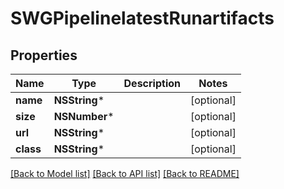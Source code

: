 # SWGPipelinelatestRunartifacts

## Properties
Name | Type | Description | Notes
------------ | ------------- | ------------- | -------------
**name** | **NSString*** |  | [optional] 
**size** | **NSNumber*** |  | [optional] 
**url** | **NSString*** |  | [optional] 
**class** | **NSString*** |  | [optional] 

[[Back to Model list]](../README.md#documentation-for-models) [[Back to API list]](../README.md#documentation-for-api-endpoints) [[Back to README]](../README.md)


